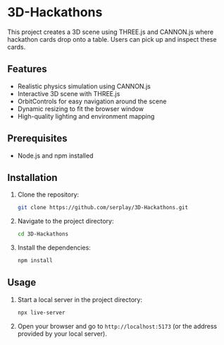 # 3D-Hackathons

This project creates a 3D scene using THREE.js and CANNON.js where hackathon cards drop onto a table. Users can pick up and inspect these cards.

## Features

- Realistic physics simulation using CANNON.js
- Interactive 3D scene with THREE.js
- OrbitControls for easy navigation around the scene
- Dynamic resizing to fit the browser window
- High-quality lighting and environment mapping

## Prerequisites

- Node.js and npm installed

## Installation

1. Clone the repository:
    ```sh
    git clone https://github.com/serplay/3D-Hackathons.git
    ```
2. Navigate to the project directory:
    ```sh
    cd 3D-Hackathons
    ```
3. Install the dependencies:
    ```sh
    npm install
    ```

## Usage

1. Start a local server in the project directory:
    ```sh
    npx live-server
    ```

2. Open your browser and go to `http://localhost:5173` (or the address provided by your local server).
